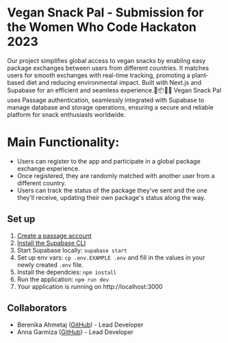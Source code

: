 # Vegan Snack Pal - Submission for the Women Who Code Hackaton 2023
Our project simplifies global access to vegan snacks by enabling easy package exchanges between users from different countries. It matches users for smooth exchanges with real-time tracking, promoting a plant-based diet and reducing environmental impact. Built with Next.js and Supabase for an efficient and seamless experience.🌱📦🔁🍫
Vegan Snack Pal uses Passage authentication, seamlessly integrated with Supabase to manage database and storage operations, ensuring a secure and reliable platform for snack enthusiasts worldwide.

# Main Functionality: 
- Users can register to the app and participate in a global package exchange experience.
- Once registered, they are randomly matched with another user from a different country.
- Users can track the status of the package they've sent and the one they'll receive, updating their own package's status along the way. 

## Set up

1. [Create a passage account](https://console.passage.id/register)
2. [Install the Supabase CLI](https://supabase.com/docs/guides/cli#installation)
3. Start Supabase locally: `supabase start`
4. Set up env vars: `cp .env.EXAMPLE .env` and fill in the values in your newly created `.env` file.
5. Install the dependcies: `npm install`
6. Run the application: `npm run dev`
7. Your application is running on http://localhost:3000

## Collaborators 

- Berenika Ahmetaj ([GitHub](https://github.com/johndoe)) - Lead Developer
- Anna Garmiza ([GitHub](https://github.com/annagarmiza)) - Lead Developer
